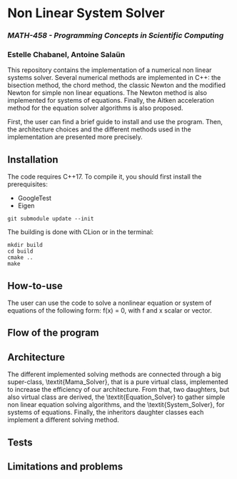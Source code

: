 # **Non Linear System Solver**
### *MATH-458 - Programming Concepts in Scientific Computing*
### Estelle Chabanel, Antoine Salaün
  
   
This repository contains the implementation of a numerical non linear systems solver. Several numerical methods are implemented in C++: the bisection method, the chord method, the classic Newton and the modified Newton for simple non linear equations. The Newton method is also implemented for systems of equations. Finally, the Aitken acceleration method for the equation solver algorithms is also proposed.

First, the user can find a brief guide to install and use the program. Then, the architecture choices and the different methods used in the implementation are presented more precisely.


## Installation

The code requires C++17. To compile it, you should first install the prerequisites:
* GoogleTest 
* Eigen

````
git submodule update --init
````

The building is done with CLion or in the terminal:

````
mkdir build
cd build
cmake ..
make
````


## How-to-use

The user can use the code to solve a nonlinear equation or system of equations of the following form: f(x) = 0, with f and x scalar or vector.


## Flow of the program


## Architecture

The different implemented solving methods are connected  through a big super-class, \textit{Mama\_Solver}, that is a pure virtual class, implemented to increase the efficiency of our architecture. From that, two daughters, but also virtual class are derived, the \textit{Equation\_Solver} to gather simple non linear equation solving algorithms, and the \textit{System\_Solver}, for systems of equations. Finally, the inheritors daughter classes each implement a different solving method.



## Tests


## Limitations and problems
